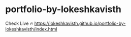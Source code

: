 # portfolio-by-lokeshkavisth
Check Live 🔥 https://lokeshkavisth.github.io/portfolio-by-lokeshkavisth/index.html

